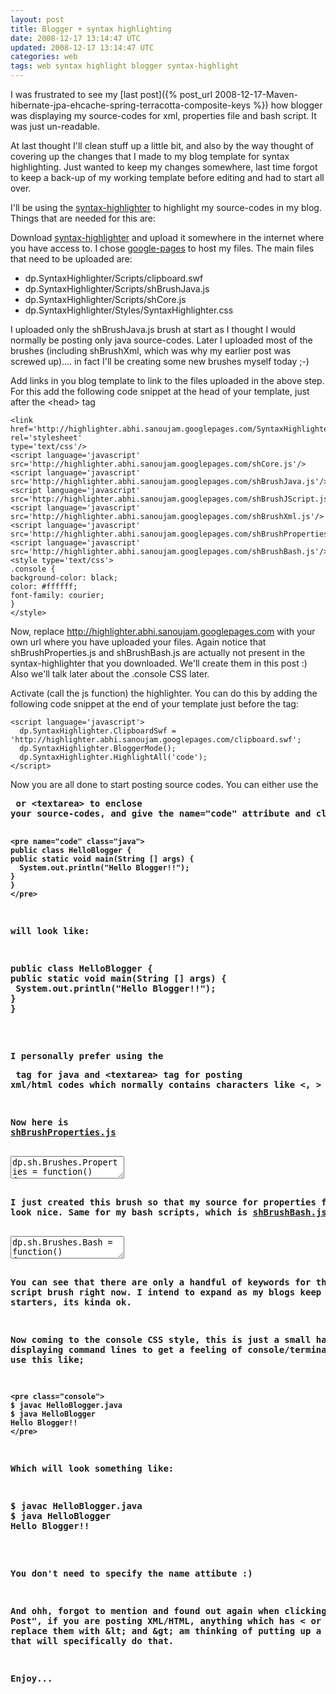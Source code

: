 ```yaml
---           
layout: post
title: Blogger + syntax highlighting
date: 2008-12-17 13:14:47 UTC
updated: 2008-12-17 13:14:47 UTC
categories: web
tags: web syntax highlight blogger syntax-highlight
---
```

 
I was frustrated to see my
 [last post]({% post_url 2008-12-17-Maven-hibernate-jpa-ehcache-spring-terracotta-composite-keys %})
how blogger was 
displaying my source-codes for xml, properties file and bash script. It was just un-readable.

At last thought I'll clean stuff up a little bit, and also by the way thought of covering up the changes that I made to 
my blog template for syntax highlighting. Just wanted to keep my changes somewhere, last time forgot to keep a back-up 
of my working template before editing and had to start all over.

I'll be using the <a href="http://code.google.com/p/syntaxhighlighter/">syntax-highlighter</a> to highlight my 
source-codes in my blog.
Things that are needed for this are:

Download <a 
href="http://syntaxhighlighter.googlecode.com/files/SyntaxHighlighter_1.5.1.rar">syntax-highlighter</a> and upload it 
somewhere in the internet where you have access to. I chose <a href="http://pages.google.com/">google-pages</a> to host 
my files.
The main files that need to be uploaded are:
<ul><li>dp.SyntaxHighlighter/Scripts/clipboard.swf
</li><li>dp.SyntaxHighlighter/Scripts/shBrushJava.js
</li><li>dp.SyntaxHighlighter/Scripts/shCore.js
</li><li>dp.SyntaxHighlighter/Styles/SyntaxHighlighter.css
</li></ul>I uploaded only the shBrushJava.js brush at start as I thought I would normally be posting only java 
source-codes. Later I uploaded most of the brushes (including shBrushXml, which was why my earlier post was screwed 
up).... in fact I'll be creating some new brushes myself today ;-)

Add links in you blog template to link to the files uploaded in the above step. For this add the following 
code snippet at the head of your template, just after the &lt;head&gt; tag

~~~
<link href='http://highlighter.abhi.sanoujam.googlepages.com/SyntaxHighlighter.css' rel='stylesheet' 
type='text/css'/>
<script language='javascript' src='http://highlighter.abhi.sanoujam.googlepages.com/shCore.js'/>
<script language='javascript' src='http://highlighter.abhi.sanoujam.googlepages.com/shBrushJava.js'/>
<script language='javascript' src='http://highlighter.abhi.sanoujam.googlepages.com/shBrushJScript.js'/>
<script language='javascript' src='http://highlighter.abhi.sanoujam.googlepages.com/shBrushXml.js'/>
<script language='javascript' src='http://highlighter.abhi.sanoujam.googlepages.com/shBrushProperties.js'/>
<script language='javascript' src='http://highlighter.abhi.sanoujam.googlepages.com/shBrushBash.js'/>
<style type='text/css'>
.console {
background-color: black;
color: #ffffff;
font-family: courier;
}
</style>
~~~

Now, replace http://highlighter.abhi.sanoujam.googlepages.com with your own url where you have uploaded your files.
Again notice that shBrushProperties.js and shBrushBash.js are actually not present in the syntax-highlighter that you 
downloaded. We'll create them in this post :)
Also we'll talk later about the .console CSS later.

Activate (call the js function) the highlighter. You can do this by adding the following code snippet at the 
end of your template just before the </body>tag:


    <script language='javascript'>
      dp.SyntaxHighlighter.ClipboardSwf = 'http://highlighter.abhi.sanoujam.googlepages.com/clipboard.swf'; 
      dp.SyntaxHighlighter.BloggerMode();
      dp.SyntaxHighlighter.HighlightAll('code'); 
    </script>

</li></ol>Now you are all done to start posting source codes. You can either use the <span 
style="font-weight: bold;"><pre></span> or <span style="font-weight: bold;">&lt;textarea></span> to enclose 
your source-codes, and give the name="code" attribute and class="java" for your java source. eg.

    <pre name="code" class="java">
    public class HelloBlogger {
    public static void main(String [] args) {
      System.out.println("Hello Blogger!!");
    }
    }
    </pre>

will look like:

<pre name="code" class="java:collapse">
public class HelloBlogger {
public static void main(String [] args) {
 System.out.println("Hello Blogger!!");
}
}
</pre>

I personally prefer using the <span style="font-weight: bold;"><pre></span> tag for java and <span 
style="font-weight: bold;">&lt;textarea></span> tag for posting xml/html codes which normally contains characters 
like <, >

Now here is <a href="{{ ASSET_PATH }}/highlighter/shBrushProperties.js">shBrushProperties.js</a>
<textarea name="code" class="js">
dp.sh.Brushes.Properties = function()
{
 this.regexList = [
  { regex: dp.sh.RegexLib.SingleLinePerlComments,       css: 'comment' },  // one line comments
  { regex: new RegExp('\\b([\\d]+(\\.[\\d]+)?|0x[a-f0-9]+)\\b', 'gi'), css: 'number' },  // numbers
 ];
}
dp.sh.Brushes.Properties.prototype = new dp.sh.Highlighter();
dp.sh.Brushes.Properties.Aliases = ['properties'];
</textarea>

I just created this brush so that my source for properties file can look nice.
Same for my bash scripts, which is <a 
href="{{ ASSET_PATH }}/highlighter/shBrushBash.js">shBrushBash.js</a>:
<textarea name="code" class="js">
dp.sh.Brushes.Bash = function()
{
 var keywords = 'break case esac if fi do done in while ' +
   'echo ls touch uname rm ' +
   'mvn svn' +
   '';
 this.regexList = [
  { regex: dp.sh.RegexLib.SingleLinePerlComments,        css: 'comment' },  // one line comments
  { regex: dp.sh.RegexLib.DoubleQuotedString,        css: 'string' },  // strings
  { regex: dp.sh.RegexLib.SingleQuotedString,        css: 'string' },  // strings
  { regex: new RegExp('\\b([\\d]+(\\.[\\d]+)?|0x[a-f0-9]+)\\b', 'gi'), css: 'number' },  // numbers
  { regex: new RegExp(this.GetKeywords(keywords), 'gm'),     css: 'keyword' }  // bash keyword
  ];
}
dp.sh.Brushes.Bash.prototype = new dp.sh.Highlighter();
dp.sh.Brushes.Bash.Aliases = ['bash'];
</textarea>

You can see that there are only a handful of keywords for the Bash script brush right now. I intend to expand as my 
blogs keep rolling. For starters, its kinda ok.

Now coming to the console CSS style, this is just a small hack for displaying command lines to get a feeling of 
console/terminals
You can use this like;

    <pre class="console">
    $ javac HelloBlogger.java
    $ java HelloBlogger
    Hello Blogger!!
    </pre>

Which will look something like:

<pre class="console">
$ javac HelloBlogger.java
$ java HelloBlogger
Hello Blogger!!
</pre>

You don't need to specify the name attibute :)

And ohh, forgot to mention and found out again when clicking "Publish Post", if you are posting XML/HTML, anything 
which has < or >, replace them with &amp;lt; and &amp;gt; am thinking of putting up a post that will specifically 
do that.

Enjoy...<img src="http://feeds.feedburner.com/~r/abhisanoujam-blogspot/~4/OGxRWKQ7ZjI" height="1" width="1"/>
